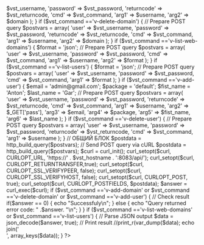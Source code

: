 <?php
// PHP Скрипт бесплатной панели Vesta (vestacp.com) позволяет через обычные запросы в браузере добавлять, смотреть, удалять домены и пользователей.
// Небольшой хелп
// Заменяем 55.66.77.88 на свой IP где установлена панель
// $vst_password = 'passpass'; - заменяем на свой пароль суперпользователя (admin).

// Команды :
// http://55.66.77.88/index.php?vst_command=v-add-domain&username=user300415&domain=addomen.com   - Добавляем домены
// http://55.66.77.88/index.php?vst_command=v-delete-domain&username=user300415&domain=addomen.com   - Удаляем домены
// http://55.66.77.88/index.php?vst_command=v-list-web-domains&username=user300415   - Показываем домены
// http://55.66.77.88/index.php?vst_command=v-add-user&username=user300415&pass=passpass  - Добавляем пользователя
// http://55.66.77.88/index.php?vst_command=v-delete-user&username=user300415  - Удаляем пользователя
// http://55.66.77.88/index.php?vst_command=v-list-users  - Показываем пользователей


// Server credentials
$vst_hostname = '55.66.77.88';
$vst_username = 'admin'; 
$vst_password = 'passpass';
$vst_returncode = 'yes';
$vst_command = $_GET['vst_command'];
if ($vst_command !='v-list-users' or $vst_command =='v-add-user' or $vst_command =='v-delete-user') {$username = $_GET['username'];}
if ($vst_command =='v-add-domain' or $vst_command =='v-delete-domain') {$domain = $_GET['domain'];}




if ($vst_command =='v-add-domain') {
// Prepare POST query
$postvars = array(
    'user' => $vst_username,
    'password' => $vst_password,
    'returncode' => $vst_returncode,
    'cmd' => $vst_command,
    'arg1' => $username,
    'arg2' => $domain
);
}

if ($vst_command =='v-delete-domain') {
// Prepare POST query
$postvars = array(
    'user' => $vst_username,
    'password' => $vst_password,
    'returncode' => $vst_returncode,
    'cmd' => $vst_command,
    'arg1' => $username,
    'arg2' => $domain
);
}


if ($vst_command =='v-list-web-domains') {

$format = 'json';    
// Prepare POST query
$postvars = array(
    'user' => $vst_username,
    'password' => $vst_password,
    'cmd' => $vst_command,
    'arg1' => $username,
    'arg2' => $format
);
}


if ($vst_command =='v-list-users') {

$format = 'json';    
// Prepare POST query
$postvars = array(
    'user' => $vst_username,
    'password' => $vst_password,
    'cmd' => $vst_command,
    'arg1' => $format
);
}


if ($vst_command =='v-add-user') {

$email = 'admin@gmail.com';
$package = 'default';
$fist_name = 'Anton';
$last_name = 'Gar';
// Prepare POST query
$postvars = array(
    'user' => $vst_username,
    'password' => $vst_password,
    'returncode' => $vst_returncode,
    'cmd' => $vst_command,
    'arg1' => $username,
    'arg2' => $_GET['pass'],
    'arg3' => $email,
    'arg4' => $package,
    'arg5' => $fist_name,
    'arg6' => $last_name
);
}


if ($vst_command =='v-delete-user') {
// Prepare POST query
$postvars = array(
    'user' => $vst_username,
    'password' => $vst_password,
    'returncode' => $vst_returncode,
    'cmd' => $vst_command,
    'arg1' => $username
);
}

// ОБЩИЙ БЛОК
$postdata = http_build_query($postvars);

// Send POST query via cURL
$postdata = http_build_query($postvars);
$curl = curl_init();
curl_setopt($curl, CURLOPT_URL, 'https://' . $vst_hostname . ':8083/api/');
curl_setopt($curl, CURLOPT_RETURNTRANSFER,true);
curl_setopt($curl, CURLOPT_SSL_VERIFYPEER, false);
curl_setopt($curl, CURLOPT_SSL_VERIFYHOST, false);
curl_setopt($curl, CURLOPT_POST, true);
curl_setopt($curl, CURLOPT_POSTFIELDS, $postdata);
$answer = curl_exec($curl);



if ($vst_command =='v-add-domain'  or $vst_command =='v-delete-domain'  or $vst_command =='v-add-user') {
// Check result
if($answer == 0) {
    echo "Successfuly\n";
} else {
    echo "Query returned error code: " .$answer. "\n";
}
}


if ($vst_command =='v-list-web-domains' or  $vst_command =='v-list-users') {

// Parse JSON output
$data = json_decode($answer, true);

// Print result
//print_r(var_dump($data);

echo join('<br>', array_keys($data));

}


?>
